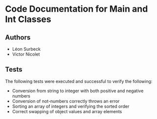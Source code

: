 # Code Documentation for Main and Int Classes

## Authors
- Léon Surbeck
- Victor Nicolet



## Tests

The following tests were executed and successful to verify the following:
- Conversion from string to integer with both positive and negative numbers
- Conversion of not-numbers correctly throws an error
- Sorting an array of integers and verifying the sorted order
- Correct swapping of object values and array elements


